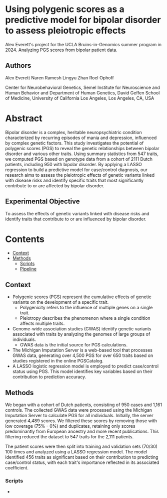 # Using polygenic scores as a predictive model for bipolar disorder to assess pleiotropic effects

Alex Everett's project for the UCLA Bruins-in-Genomics summer program in 2024. Analyzing PGS scores from bipolar patient data.

## Authors

Alex Everett
Naren Ramesh
Lingyu Zhan
Roel Ophoff

Center for Neurobehavioral Genetics, Semel Institute for Neuroscience and Human Behavior and Department of Human Genetics, David Geffen School of Medicine, University of California Los Angeles, Los Angeles, CA, USA

# Abstract

Bipolar disorder is a complex, heritable neuropsychiatric condition characterized by recurring episodes of mania and depression, influenced by complex genetic factors. This study investigates the potential of polygenic scores (PGS) to reveal the genetic relationships between bipolar disorder and various other traits. Using summary statistics from 547 traits, we computed PGS based on genotype data from a cohort of 2111 Dutch patients, including 950 with bipolar disorder. By applying a LASSO regression to build a predictive model for case/control diagnosis, our research aims to assess the pleiotropic effects of genetic variants linked with disease risks and identify specific traits that most significantly contribute to or are affected by bipolar disorder.

## Experimental Objective

To assess the effects of genetic variants linked with disease risks and identify traits that contribute to or are influenced by bipolar disorder.

# Contents

- [Context](#context)
- [Methods](#methods)
  - [Scripts](#scripts)
  - [Pipeline](#scripts)

## Context

* Polygenic scores (PGS) represent the cumulative effects of genetic variants on the development of a specific trait.
  * Polygenicity refers to the influence of multiple genes on a single trait.
  * Pleiotropy describes the phenomenon where a single condition affects multiple traits.
* Genome-wide association studies (GWAS) identify genetic variants associated with traits by analyzing the genomes of large groups of individuals.
  * GWAS data is the initial source for PGS calculations.
* The Michigan Imputation Server is a web-based tool that processes GWAS data, generating over 4,500 PGS for over 650 traits based on studies registered in the online PGSCatalog.
* A LASSO logistic regression model is employed to predict case/control status using PGS. This model identifies key variables based on their contribution to prediction accuracy.

## Methods

We began with a cohort of Dutch patients, consisting of 950 cases and 1,161 controls. The collected GWAS data were processed using the Michigan Imputation Server to calculate PGS for all individuals. Initially, the server generated 4,489 scores. We filtered these scores by removing those with low coverage (75% - 0%) and duplicates, retaining only scores predominantly from European ancestry and more recent publications. This filtering reduced the dataset to 547 traits for the 2,111 patients.

The patient scores were then split into training and validation sets (70/30) 100 times and analyzed using a LASSO regression model. The model identified 456 traits as significant based on their contribution to predicting case/control status, with each trait's importance reflected in its associated coefficient.

### Scripts

*

